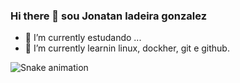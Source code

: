 ### Hi there 👋 sou Jonatan ladeira gonzalez



- 🔭 I’m currently  estudando ...
- 🌱 I’m currently learnin linux, dockher, git e github.

![Snake animation](https://github.com/jonatangonzalez90/jonatangonzalez90/blob/output/github-contribution-grid-snake.svg)
